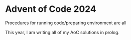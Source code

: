 # Advent of Code 2024

Procedures for running code/preparing environment are all 

This year, I am writing all of my AoC solutions in prolog.
